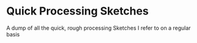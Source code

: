 # Quick Processing Sketches

A dump of all the quick, rough processing Sketches I refer to on a regular basis